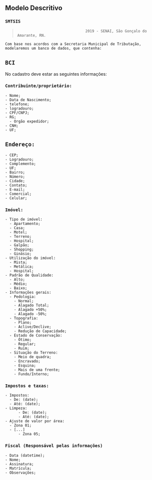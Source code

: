 


## Modelo Descritivo
###	 `SMTSIS`   

>									 2019 - SENAI, São Gonçalo do Amarante, RN.

	Com base nos acordos com a Secretaria Municipal de Tributação, modelaremos um banco de dados, que contenha:
## `BCI`
No cadastro deve estar as seguintes informações:

### `Contribuinte/proprietário:`
	- Nome;
	- Data de Nascimento; 
	- telefone;
	- logradouro;
	- CPF/CNPJ;
	- RG;
	  - Orgão expedidor;
	- CNH;
	- UF;
 
## `Endereço:`
	- CEP;
	- Logradouro;
	- Complemento;
	- UF;
	- Bairro;
	- Número;
	- Cidade;
	- Contato;
	- E-mail;
	- Comercial;
	- Celular;

### `Imóvel:`
	- Tipo de imóvel:
	  - Apartamento;
	  - Casa;
	  - Motel;
	  - Terreno;
	  - Hospital;
	  - Galpão;
	  - Shopping;
	  - Ginásio;
	- Utilização do imóvel:
	  - Mista;
	  - Metálica;
	  - Hospital;
	- Padrão de Qualidade:
	  - Alto;
	  - Médio;
	  - Baixo;
	- Informações gerais:
	  - Pedologia:
	    - Normal;
	    - Alagado Total;
	    - Alagado +50%;
	    - Alagado -50%;
	  - Topografia:
	    - Plano;
	    - Aclive/Declive;
	    - Redução de Capacidade;
	  - Estado de Conservação:
	    - Ótimo;
	    - Regular;
	    - Ruim;
	  - Situação do Terreno:
	    - Meio de quadra;
	    - Encravado;
	    - Esquina;
	    - Mais de uma frente;
	    - Fundo/Interno;

### `Impostos e taxas:`
	- Impostos:
	  - De: (date);
	  - Até: (date);
	- Limpeza:
          - De: (date);
          - Até: (date);
	- Ajuste de valor por área:
	  - Zona 01;
	  - [...]
          - Zona 05;
### `Fiscal (Responsável pelas informações)`
	- Data (datetime);
	- Nome;
	- Assinatura;
	- Matrícula;
	- Observações;
